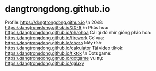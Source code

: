 # dangtrongdong.github.io
Profile: https://dangtrongdong.github.io \n
2048: https://dangtrongdong.github.io/2048 \n
Pháo hoa: https://dangtrongdong.github.io/phaohoa
Cái gì đó nhìn giống pháo hoa: https://dangtrongdong.github.io/firework
Cờ vua: https://dangtrongdong.github.io/chess
Máy tính: https://dangtrongdong.github.io/calculator
Tải video tiktok: https://dangtrongdong.github.io/tiktok \n
Dots game: https://dangtrongdong.github.io/dotgame
Vũ trụ: https://dangtrongdong.github.io/galaxy
